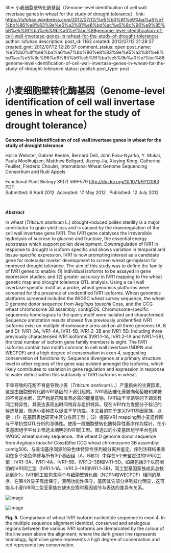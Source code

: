 title: 小麦细胞壁转化酶基因（Genome-level identification of cell wall invertase genes in wheat for the study of drought tolerance）
link: https://lufuhao.wordpress.com/2012/07/12/%e5%b0%8f%e9%ba%a6%e7%bb%86%e8%83%9e%e5%a3%81%e8%bd%ac%e5%8c%96%e9%85%b6%e5%9f%ba%e5%9b%a0%ef%bc%88genome-level-identification-of-cell-wall-invertase-genes-in-wheat-for-the-study-of-drought-tolerance/
author: lufuhao
description: 
post_id: 1163
created: 2012/07/12 21:28:37
created_gmt: 2012/07/12 12:28:37
comment_status: open
post_name: %e5%b0%8f%e9%ba%a6%e7%bb%86%e8%83%9e%e5%a3%81%e8%bd%ac%e5%8c%96%e9%85%b6%e5%9f%ba%e5%9b%a0%ef%bc%88genome-level-identification-of-cell-wall-invertase-genes-in-wheat-for-the-study-of-drought-tolerance
status: publish
post_type: post

# 小麦细胞壁转化酶基因（Genome-level identification of cell wall invertase genes in wheat for the study of drought tolerance）

**Genome-level identification of cell wall invertase genes in wheat for the study of drought tolerance**

Hollie Webster, Gabriel Keeble, Bernard Dell, John Fosu-Nyarko, Y. Mukai, Paula Moolhuijzen, Matthew Bellgard, Jizeng Jia, Xiuying Kong, Catherine Feuillet, Frédéric Choulet, International Wheat Genome Sequencing Consortium and Rudi Appels

Functional Plant Biology 39(7) 569-579 <http://dx.doi.org/10.1071/FP12083> PDF  
Submitted: 6 April 2012  Accepted: 17 May 2012   Published: 12 July 2012

 

**_Abstract_**

In wheat (_Triticum aestivum_ L.) drought-induced pollen sterility is a major contributor to grain yield loss and is caused by the downregulation of the cell wall invertase gene IVR1. The IVR1 gene catalyses the irreversible hydrolysis of sucrose to glucose and fructose, the essential energy substrates which support pollen development. Downregulation of IVR1 in response to drought is isoform specific and shows variation in temporal and tissue-specific expression. IVR1 is now prompting interest as a candidate gene for molecular marker development to screen wheat germplasm for improved drought tolerance. The aim of this study was to define the family of IVR1 genes to enable: (1) individual isoforms to be assayed in gene expression studies; and (2) greater accuracy in IVR1 mapping to the wheat genetic map and drought tolerance QTL analysis. Using a cell wall invertase-specific motif as a probe, wheat genomics platforms were screened for the presence of unidentified IVR1 isoforms. Wheat genomics platforms screened included the IWGSC wheat survey sequence, the wheat D genome donor sequence from _Aegilops tauschii_ Coss, and the CCG wheat chromosome 3B assembly: contig506. Chromosome-specific sequences homologous to the query motif were isolated and characterised. Sequence annotation results showed five previously unidentified IVR1 isoforms exist on multiple chromosome arms and on all three genomes (A, B and D): IVR1–3A, IVR1–4A, IVR1–5B, IVR1.2–3B and IVR1-5D. Including three previously characterised IVR1 isoforms (IVR1.1–1A, IVR1.2–1A and IVR1.1–3B), the total number of isoform gene family members is eight. The IVR1 isoforms contain two motifs common to cell wall invertase (NDPN and WECPDF) and a high degree of conservation in exon 4, suggesting conservation of functionality. Sequence divergence at a primary structure level in other regions of the gene was evident amongst the isoforms, which likely contributes to variation in gene regulation and expression in response to water deficit within this subfamily of IVR1 isoforms in wheat. 

干旱导致的花粉不育是导致小麦（_Triticum aestivum_ L.）产量损失的主要因素，这是由细胞壁转化酶IVR1基因的下调引起的。IVR1基因催化蔗糖向葡萄糖和果糖的不可逆水解，其产物是花粉发育必需的能量底物。IVR1由干旱诱导的下调具有同工特异性，其表达表现出时间特异与组织特异。现在IVR1作为发掘分子标记的候选基因，筛选小麦种质以促进干旱抗性。本文目的在于定义IVR1基因家族，以便：（1）在基因表达研究中区分各同工型；（2）提高IVR1 mapping到小麦遗传图与干旱抗性QTL分析的准确性。使用一段细胞壁转化酶特异性基序作为探针，在小麦基因组学平台上筛选未阐明的IVR1同工型。筛选过的小麦基因组学平台包括IWGSC wheat survey sequence、the wheat D genome donor sequence from _Aegilops tauschii_ Coss和the CCG wheat chromosome 3B assembly: contig506。与查询基序同源的染色体特异性序列被分离并鉴定。序列注释结果表明在多个染色体臂与所有3个基因组（A、B和D）中存在5个未鉴定过的IVR同工型：IVR1–3A、IVR1–4A、IVR1–5B、IVR1.2–3B和IVR1-5D。如果包括3个以前阐明的IVR1同工型（IVR1.1–1A、IVR1.2–1A和IVR1.1–3B)，同工型基因家族成员总数达到8个。IVR1同工型包含两个与细胞壁转化酶（NDPN和WECPDF）相同的基序，在第4外显子高度保守，表明功能性保守。基因其它部分序列歧化明显，这可能与小麦IVR同工型亚家族在缺水应答时基因调节与表达的差异有关系。

![image](http://lufuhao.files.wordpress.com/2012/07/image_thumb3.png)

![image](http://lufuhao.files.wordpress.com/2012/07/image_thumb4.png)

**Fig. 5.** Comparison of wheat IVR1 isoform nucleotide sequence in exon 4. In the multiple sequence alignment identical, conserved and analogous regions between the various IVR1 isoforms are demarcated by the colour of the line seen above the alignment; where the dark green line represents homology, light olive green represents a high degree of conservation and red represents low conservation.